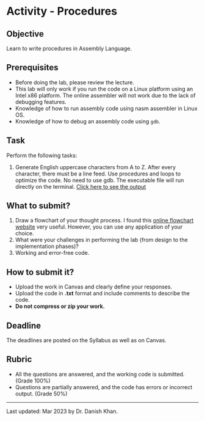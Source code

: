 # Activity - Procedures

## Objective
Learn to write procedures in Assembly Language.

## Prerequisites
- Before doing the lab, please review the lecture.
- This lab will only work if you run the code on a Linux platform using an Intel x86 platform. The online assembler will not work due to the lack of debugging features.
- Knowledge of how to run assembly code using nasm assembler in Linux OS.
- Knowledge of how to debug an assembly code using `gdb`.

## Task

Perform the following tasks:
1. Generate English uppercase characters from A to Z. After every character, there must be a line feed. Use procedures and loops to optimize the code. No need to use gdb. The executable file will run directly on the terminal. [Click here to see the output](<img width="360" alt="image" src="https://user-images.githubusercontent.com/11669149/233437575-e6277a20-d85d-4816-85e6-80b89615087d.png">)

## What to submit?

1. Draw a flowchart of your thought process. I found this [online flowchart website](http://www.draw.io/) very useful. However, you can use any application of your choice.
2. What were your challenges in performing the lab (from design to the implementation phases)?
3. Working and error-free code.

## How to submit it?
- Upload the work in Canvas and clearly define your responses.
- Upload the code in __.txt__ format and include comments to describe the code.
- __Do not compress or zip your work.__

## Deadline

The deadlines are posted on the Syllabus as well as on Canvas.

## Rubric

- All the questions are answered, and the working code is submitted. (Grade 100%)
- Questions are partially answered, and the code has errors or incorrect output. (Grade 50%)

------

Last updated: Mar 2023 by Dr. Danish Khan. 

